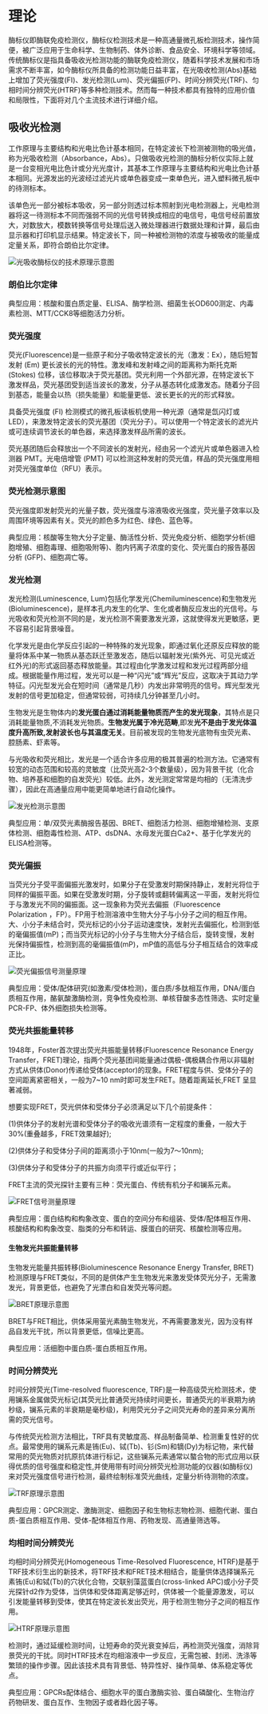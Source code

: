 # 理论

酶标仪即酶联免疫检测仪，酶标仪检测技术是一种高通量微孔板检测技术，操作简便，被广泛应用于生命科学、生物制药、体外诊断、食品安全、环境科学等领域。传统酶标仪是指具备吸收光检测功能的酶联免疫检测仪，随着科学技术发展和市场需求不断丰富，如今酶标仪所具备的检测功能日益丰富，在光吸收检测(Abs)基础上增加了荧光强度(FI)、发光检测(Lum)、荧光偏振(FP)、时间分辨荧光(TRF)、匀相时间分辨荧光(HTRF)等多种检测技术。然而每一种技术都具有独特的应用价值和局限性，下面将对几个主流技术进行详细介绍。

## 吸收光检测

工作原理与主要结构和光电比色计基本相同，在特定波长下检测被测物的吸光值，称为光吸收检测（Absorbance，Abs）。只做吸收光检测的酶标分析仪实际上就是一台变相光电比色计或分光光度计，其基本工作原理与主要结构和光电比色计基本相同。光源发出的光波经过滤光片或单色器变成一束单色光，进入塑料微孔板中的待测标本。

该单色光一部分被标本吸收，另一部分则透过标本照射到光电检测器上，光电检测器将这一待测标本不同而强弱不同的光信号转换成相应的电信号，电信号经前置放大，对数放大，模数转换等信号处理后送入微处理器进行数据处理和计算，最后由显示器和打印机显示结果。特定波长下，同一种被检测物的浓度与被吸收的能量成定量关系，即符合朗伯比尔定律。

![光吸收酶标仪的技术原理示意图](image.png)

### 朗伯比尔定律

典型应用：核酸和蛋白质定量、ELISA、酶学检测、细菌生长OD600测定、内毒素检测、MTT/CCK8等细胞活力分析。

### 荧光强度
荧光(Fluorescence)是一些原子和分子吸收特定波长的光（激发：Ex），随后短暂发射 (Em) 更长波长的光的特性。激发峰和发射峰之间的距离称为斯托克斯 (Stokes) 位移，该位移取决于荧光基团。荧光利用一个外部光源，在特定波长下激发样品，荧光基团受到适当波长的激发，分子从基态转化成激发态。随着分子回到基态，能量会以热（损失能量）和能量更低、波长更长的光的形式释放。

具备荧光强度 (FI) 检测模式的微孔板读板机使用一种光源（通常是氙闪灯或 LED），来激发特定波长的荧光基团（荧光分子）。可以使用一个特定波长的滤光片或可连续调节波长的单色器，来选择激发样品所需的波长。

荧光基团随后会释放出一个不同波长的发射光，经由另一个滤光片或单色器进入检测器 PMT。光电倍增管 (PMT) 可以检测这种发射的荧光值，样品的荧光强度用相对荧光强度单位（RFU）表示。


### 荧光检测示意图
荧光强度即发射荧光的光量子数，荧光强度与溶液吸收光强度，荧光量子效率以及周围环境等因素有关。荧光的颜色多为红色、绿色、蓝色等。

典型应用：核酸等生物大分子定量、酶活性分析、荧光免疫分析、细胞学分析(细胞增殖、细胞毒理、细胞吸附等)、胞内钙离子浓度的变化、荧光蛋白的报告基因分析 (GFP)、细胞凋亡等。

### 发光检测
发光检测(Luminescence, Lum)包括化学发光(Chemiluminescence)和生物发光(Bioluminescence)，是样本孔内发生的化学、生化或者酶反应发出的光信号。与光吸收和荧光检测不同的是，发光检测不需要激发光源，这就使得发光更敏感，更不容易引起背景噪音。

化学发光是由化学反应引起的一种特殊的发光现象，即通过氧化还原反应释放的能量将体系中某一物质从基态跃迁至激发态，随后以辐射发光(紫外光、可见光或近红外光)的形式返回基态释放能量。其过程由化学激发过程和发光过程两部分组成。根据能量作用过程，发光可以是一种“闪光”或“辉光”反应，这取决于其动力学特征。闪光型发光会在短时间（通常是几秒）内发出非常明亮的信号。辉光型发光发射的信号更加稳定，但通常较弱，可持续几分钟甚至几小时。

生物发光是生物体内的**发光蛋白通过消耗能量物质而产生的发光现象**，其特点是只消耗能量物质,不消耗发光物质。**生物发光属于冷光范畴**,即发**光不是由于发光体温度升高所致,发射波长也与其温度无关**。目前被发现的生物发光底物有虫荧光素、腔肠素、虾素等。

与光吸收和荧光相比，发光是一个适合许多应用的极其普遍的检测方法。它通常有较宽的动态范围和较高的灵敏度（比荧光高2-3个数量级），因为背景干扰（化合物、培养基和细胞的自发荧光）较低。此外，发光测定常常是均相的（无清洗步骤），因此在高通量应用中能更简单地进行自动化操作。

![发光检测示意图](image-4.png)

典型应用：单/双荧光素酶报告基因、BRET、细胞活力检测、细胞增殖检测、支原体检测、细胞毒性检测、ATP、dsDNA、水母发光蛋白Ca2+、基于化学发光的ELISA检测等。

### 荧光偏振
当荧光分子受平面偏振光激发时，如果分子在受激发时期保持静止，发射光将位于同样的偏振平面。如果在受激发时期，分子旋转或翻转偏离这一平面，发射光将位于与激发光不同的偏振面。这一现象称为荧光去偏振（Fluorescence Polarization ，FP）。FP用于检测溶液中生物大分子与小分子之间的相互作用。大、小分子未结合时，荧光标记的小分子运动速度快，发射光去偏振化，检测到低的毫偏振值(mP)；而当荧光标记的小分子与生物大分子结合后，旋转变慢，发射光保持偏振性，检测到高的毫偏振值(mP)，mP值的高低与分子相互结合的效率成正比。

![荧光偏振信号测量原理](image-5.png)

典型应用：受体/配体研究(如激素/受体检测)，蛋白质/多肽相互作用，DNA/蛋白质相互作用，酪氨酸激酶检测，竞争性免疫检测、单核苷酸多态性筛选、实时定量PCR-FP、体外细胞损失检测等。

### 荧光共振能量转移
1948年，Foster首次提出荧光共振能量转移(Fluorescence Resonance Energy Transfer，FRET)理论，指两个荧光基团间能量通过偶极-偶极耦合作用以非辐射方式从供体(Donor)传递给受体(acceptor)的现象。FRET程度与供、受体分子的空间距离紧密相关，一般为7~10 nm时即可发生FRET。随着距离延长,FRET 呈显著减弱。

想要实现FRET，荧光供体和受体分子必须满足以下几个前提条件：

(1)供体分子的发射光谱和受体分子的吸收光谱须有一定程度的重叠，一般大于30%(重叠越多，FRET效果越好);

(2)供体分子和受体分子间的距离须小于10nm(一般为7～10nm);

(3)供体分子和受体分子的共振方向须平行或近似平行；

FRET主流的荧光探针主要有三种：荧光蛋白、传统有机分子和镧系元素。

![FRET信号测量原理](image-6.png)

典型应用：蛋白结构和构象改变、蛋白的空间分布和组装、受体/配体相互作用、核酸结构和构象改变、脂类的分布和转运、膜蛋白的研究、核酸检测等应用。

#### 生物发光共振能量转移
生物发光能量共振转移(Bioluminescence Resonance Energy Transfer, BRET)检测原理与FRET类似，不同的是供体产生生物发光来激发受体荧光分子，无需激发光，背景更低，也避免了光漂白和自发荧光等问题。

![BRET原理示意图](image-3.png)

BRET与FRET相比，供体采用萤光素酶生物发光，不再需要激发光，因为没有样品自发光干扰，所以背景更低，信噪比更高。

典型应用：活细胞中蛋白质-蛋白质相互作用。

### 时间分辨荧光
时间分辨荧光(Time-resolved fluorescence, TRF)是一种高级荧光检测技术，使用镧系金属做荧光标记(其荧光比普通荧光持续时间更长，普通荧光的半衰期为纳秒级，镧系元素的半衰期是毫秒级)，利用荧光分子之间荧光寿命的差异来分离所需的荧光信号。

与传统荧光检测方法相比，TRF具有灵敏度高、样品制备简单、检测重复性好的优点。最常使用的镧系元素是铕(Eu)、铽(Tb)、钐(Sm)和镝(Dy)为标记物，来代替常用的荧光物质对抗原抗体进行标记，这些镧系元素通常以螯合物的形式应用以获得优质的信号强度和稳定性,并使用带有时间分辨荧光检测功能的仪器(如酶标仪)来对荧光强度信号进行检测，最终绘制标准荧光曲线，定量分析待测物的浓度。

![TRF原理示意图](image-2.png)

典型应用：GPCR测定、激酶测定、细胞因子和生物标志物检测、细胞代谢、蛋白质-蛋白质相互作用、受体-配体相互作用、药物发现、高通量筛选等。

### 均相时间分辨荧光
均相时间分辨荧光(Homogeneous Time-Resolved Fluorescence, HTRF)是基于TRF技术衍生出的新技术，将TRF技术和FRET技术相结合，能量供体选择镧系元素铕(Eu)和铽(Tb)的穴状化合物，交联别藻蓝蛋白(cross-linked APC)或小分子荧光探针d2作为受体，当供体和受体距离足够近时，供体被一个能量源激发，可以引发能量转移到受体，使其在特定波长发出荧光，用于检测生物分子之间的相互作用。

![HTRF原理示意图](image-1.png)

检测时，通过延缓检测时间，让短寿命的荧光衰变掉后，再检测荧光强度，消除背景荧光的干扰。同时HTRF技术在均相溶液中一步反应，无需包被、封闭、洗涤等繁琐的操作步骤。因此该技术具有背景低、特异性好、操作简单、体系稳定等优点。

典型应用：GPCRs配体结合、细胞水平的蛋白激酶实验、蛋白磷酸化、生物治疗药物研发、蛋白互作、生物因子或者趋化因子等。

